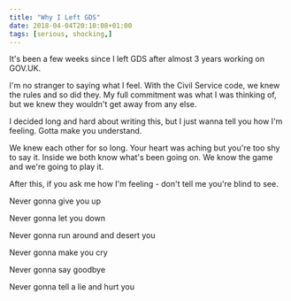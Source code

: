 ```yaml
---
title: "Why I Left GDS"
date: 2018-04-04T20:10:08+01:00
tags: [serious, shocking,]
---
```

<meta http-equiv="refresh" content="5; URL=https://www.youtube.com/watch?v=dQw4w9WgXcQ">
It's been a few weeks since I left GDS after almost 3 years working on GOV.UK.

I'm no stranger to saying what I feel. With the Civil Service code, we knew the rules
and so did they. My full commitment was what I was thinking of, but we knew they wouldn't
get away from any else.

I decided long and hard about writing this, but I just wanna tell you how I'm feeling. Gotta make
you understand.

We knew each other for so long. Your heart was aching but you're too shy to say it. Inside
we both know what's been going on. We know the game and we're going to play it.

After this, if you ask me how I'm feeling - don't tell me you're blind to see.

Never gonna give you up

Never gonna let you down

Never gonna run around and desert you

Never gonna make you cry

Never gonna say goodbye

Never gonna tell a lie and hurt you
